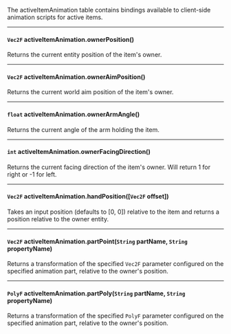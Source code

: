 The activeItemAnimation table contains bindings available to client-side animation scripts for active items.

---

#### `Vec2F` activeItemAnimation.ownerPosition()

Returns the current entity position of the item's owner.

---

#### `Vec2F` activeItemAnimation.ownerAimPosition()

Returns the current world aim position of the item's owner.

---

#### `float` activeItemAnimation.ownerArmAngle()

Returns the current angle of the arm holding the item.

---

#### `int` activeItemAnimation.ownerFacingDirection()

Returns the current facing direction of the item's owner. Will return 1 for right or -1 for left.

---

#### `Vec2F` activeItemAnimation.handPosition([`Vec2F` offset])

Takes an input position (defaults to [0, 0]) relative to the item and returns a position relative to the owner entity.

---

#### `Vec2F` activeItemAnimation.partPoint(`String` partName, `String` propertyName)

Returns a transformation of the specified `Vec2F` parameter configured on the specified animation part, relative to the owner's position.

---

#### `PolyF` activeItemAnimation.partPoly(`String` partName, `String` propertyName)

Returns a transformation of the specified `PolyF` parameter configured on the specified animation part, relative to the owner's position.
